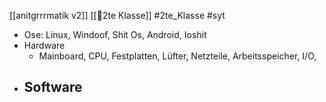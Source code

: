 [[anitgrrrmatik v2]] [[🥲2te Klasse]] #2te_Klasse #syt 

- Ose: Linux, Windoof, Shit Os, Android, Ioshit
- Hardware
	- Mainboard, CPU, Festplatten, Lüfter, Netzteile, Arbeitsspeicher, I/O,
- Software
	- 